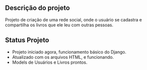 ## Descrição do projeto

Projeto de criação de uma rede social, onde o usuário se cadastra e compartilha os livros que ele leu com outras pessoas.

## Status Projeto

- Projeto iniciado agora, funcionamento básico do Django.
- Atualizado com os arquivos HTML, e funcionando.
- Models de Usuários e Livros prontos.
